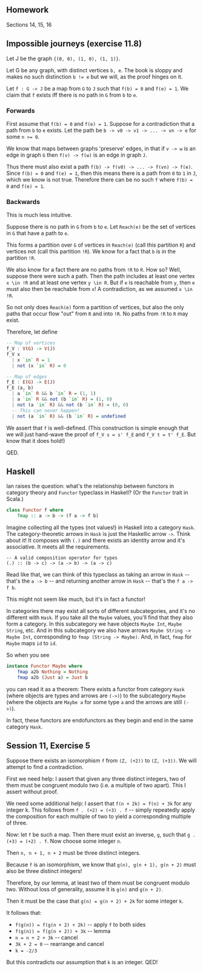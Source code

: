 ## Homework

Sections 14, 15, 16

## Impossible journeys (exercise 11.8)

Let J be the graph `{(0, 0), (1, 0), (1, 1)}`.

Let G be any graph, with distinct vertices `b, e`. The book is sloppy and makes no such distinction `b != e` but we will, as the proof hinges on it.

Let `f : G -> J` be a map from `G` to `J` such that `f(b) = 0` and `f(e) = 1`. We claim that `f` exists iff there is no path in `G` from `b` to `e`.

### Forwards

First assume that `f(b) = 0` and `f(e) = 1`. Suppose for a contradiction that a path from `b` to `e` exists. Let the path be `b -> v0 -> v1 -> ... -> vn -> e` for some `n >= 0`.

We know that maps between graphs 'preserve' edges, in that if `v -> w` is an edge in graph `G` then `f(v) -> f(w)` is an edge in graph `J`.

Thus there must also exist a path `f(b) -> f(v0) -> ... -> f(vn) -> f(e)`. Since `f(b) = 0` and `f(e) = 1`, then this means there is a path from `0` to `1` in `J`, which we know is not true. Therefore there can be no such `f` where `f(b) = 0` and `f(e) = 1`.

### Backwards

This is much less intuitive.

Suppose there is no path in `G` from `b` to `e`. Let `Reach(e)` be the set of vertices in `G` that have a path to `e`.

This forms a partition over `G` of vertices in `Reach(e)` (call this partition `R`) and vertices not (call this partition `!R`). We know for a fact that `b` is in the partition `!R`.

We also know for a fact there are no paths from `!R` to `R`. How so? Well, suppose there were such a path. Then the path includes at least one vertex `x \in !R` and at least one vertex `y \in R`. But if `e` is reachable from `y`, then `e` must also then be reachable from `x`! A contradiction, as we assumed `x \in !R`.

So not only does `Reach(e)` form a partition of vertices, but also the only paths that occur flow "out" from `R` and into `!R`. No paths from `!R` to `R` may exist.

Therefore, let define

```haskell
-- Map of vertices
f_V : V(G) -> V(J)
f_V x
  | x `in` R = 1
  | not (x `in` R) = 0

-- Map of edges
f_E : E(G) -> E(J)
f_E (a, b)
  | a `in` R && b `in` R = (1, 1)
  | a `in` R && not (b `in` R) = (1, 0)
  | not (a `in` R) && not (b `in` R) = (0, 0)
  -- This can never happen!
  | not (a `in` R) && (b `in` R) = undefined
```

We assert that `f` is well-defined. (This construction is simple enough that we will just hand-wave the proof of `f_V s = s' f_E` and `f_V t = t' f_E`. But know that it does hold!)

QED.

## Haskell

Ian raises the question: what's the relationship between functors in category theory and `Functor` typeclass in Haskell? (Or the `Functor` trait in Scala.)

```haskell
class Functor f where
    fmap :: a -> b -> (f a -> f b)
```

Imagine collecting all the types (not values!) in Haskell into a category `Hask`. The category-theoretic arrows in `Hask` is just the Haskellic arrow `->`. Think about it! It composes with `(.)` and there exists an identity arrow and it's associative. It meets all the requirements.

```
-- A valid composition operator for types
(.) :: (b -> c) -> (a -> b) -> (a -> c)
```

Read like that, we can think of this typeclass as taking an arrow in `Hask` -- that's the `a -> b` -- and returning another arrow in `Hask` -- that's the `f a -> f b`.

This might not seem like much, but it's in fact a functor!

In categories there may exist all sorts of different subcategories, and it's no different with `Hask`. If you take all the `Maybe` values, you'll find that they also form a category. In this subcategory we have objects `Maybe Int`, `Maybe String`, etc. And in this subcategory we also have arrows `Maybe String -> Maybe Int`, corresponding to `fmap (String -> Maybe)`. And, in fact, `fmap` for `Maybe` maps `id` to `id`.

So when you see

```haskell
instance Functor Maybe where
    fmap a2b Nothing = Nothing
    fmap a2b (Just a) = Just b
```

you can read it as a theorem: There exists a functor from category `Hask` (where objects are types and arrows are `(->)`) to the subcategory `Maybe` (where the objects are `Maybe a` for some type `a` and the arrows are still `(->)`).

In fact, these functors are endofunctors as they begin and end in the same category `Hask`.

## Session 11, Exercise 5

Suppose there exists an isomorphism `f` from `(Z, (+2))` to `(Z, (+3))`. We will attempt to find a contradiction.

First we need help: I assert that given any three distinct integers, two of them must be congruent modulo two (i.e. a multiple of two apart). This I assert without proof.

We need some additional help: I assert that `f(n + 2k) = f(n) + 3k` for any integer k. This follows from `f . (+2) = (+3) . f` -- simply repeatedly apply the composition for each multiple of two to yield a corresponding multiple of three.

Now: let `f` be such a map. Then there must exist an inverse, `g`, such that `g . (+3) = (+2) . f`. Now choose some integer `n`.

Then `n, n + 1, n + 2` must be three distinct integers.

Because `f` is an isomorphism, we know that `g(n), g(n + 1), g(n + 2)` must also be three distinct integers!

Therefore, by our lemma, at least two of them must be congruent modulo two. Without loss of generality, assume it is `g(n)` and `g(n + 2)`.

Then it must be the case that `g(n) = g(n + 2) + 2k` for some integer `k`.

It follows that:

* `f(g(n)) = f(g(n + 2) + 2k)` -- apply `f` to both sides
* `f(g(n)) = f(g(n + 2)) + 3k` -- lemma
* `n = n + 2 + 3k` -- cancel
* `3k + 2 = 0` -- rearrange and cancel
* `k = -2/3`

But this contradicts our assumption that `k` is an integer. QED!
